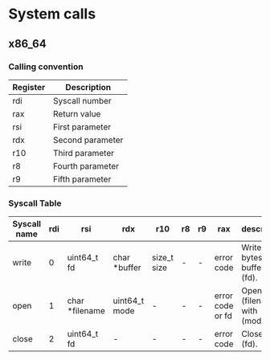# System calls

## x86_64
### Calling convention

| Register | Description |
|----------|-------------|
| rdi | Syscall number |
| rax | Return value |
| rsi | First parameter |
| rdx | Second parameter |
| r10 | Third parameter |
| r8 | Fourth parameter |
| r9 | Fifth parameter |

### Syscall Table

| Syscall name | rdi | rsi | rdx | r10 | r8 | r9 | rax | description |
|--------------|-----|-----|-----|-----|----|----|-----|-------------|
| write |  0  | uint64_t fd | char *buffer | size_t size | - | - | error code | Write (size) bytes from buffer to (fd). |
| open |  1  | char *filename | uint64_t mode | - | - | - | error code or fd | Open file (filename) with (mode). |
| close | 2 | uint64_t fd | - | - | - | - | error code | Closes file (fd). |
